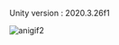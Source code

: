 Unity version : 2020.3.26f1

![anigif2](https://user-images.githubusercontent.com/90397911/168165541-1f41f6a5-aa36-4a5f-9746-c6aa1f29618c.gif)


